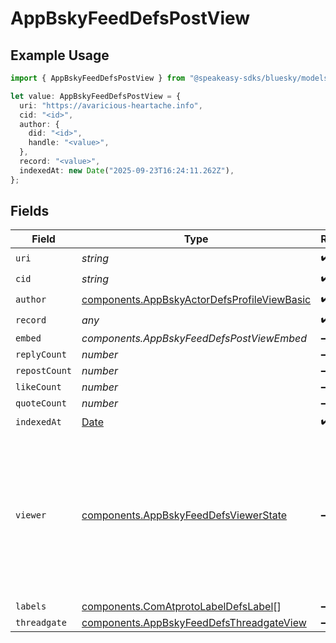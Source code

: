# AppBskyFeedDefsPostView

## Example Usage

```typescript
import { AppBskyFeedDefsPostView } from "@speakeasy-sdks/bluesky/models/components";

let value: AppBskyFeedDefsPostView = {
  uri: "https://avaricious-heartache.info",
  cid: "<id>",
  author: {
    did: "<id>",
    handle: "<value>",
  },
  record: "<value>",
  indexedAt: new Date("2025-09-23T16:24:11.262Z"),
};
```

## Fields

| Field                                                                                                                           | Type                                                                                                                            | Required                                                                                                                        | Description                                                                                                                     |
| ------------------------------------------------------------------------------------------------------------------------------- | ------------------------------------------------------------------------------------------------------------------------------- | ------------------------------------------------------------------------------------------------------------------------------- | ------------------------------------------------------------------------------------------------------------------------------- |
| `uri`                                                                                                                           | *string*                                                                                                                        | :heavy_check_mark:                                                                                                              | N/A                                                                                                                             |
| `cid`                                                                                                                           | *string*                                                                                                                        | :heavy_check_mark:                                                                                                              | N/A                                                                                                                             |
| `author`                                                                                                                        | [components.AppBskyActorDefsProfileViewBasic](../../models/components/appbskyactordefsprofileviewbasic.md)                      | :heavy_check_mark:                                                                                                              | N/A                                                                                                                             |
| `record`                                                                                                                        | *any*                                                                                                                           | :heavy_check_mark:                                                                                                              | N/A                                                                                                                             |
| `embed`                                                                                                                         | *components.AppBskyFeedDefsPostViewEmbed*                                                                                       | :heavy_minus_sign:                                                                                                              | N/A                                                                                                                             |
| `replyCount`                                                                                                                    | *number*                                                                                                                        | :heavy_minus_sign:                                                                                                              | N/A                                                                                                                             |
| `repostCount`                                                                                                                   | *number*                                                                                                                        | :heavy_minus_sign:                                                                                                              | N/A                                                                                                                             |
| `likeCount`                                                                                                                     | *number*                                                                                                                        | :heavy_minus_sign:                                                                                                              | N/A                                                                                                                             |
| `quoteCount`                                                                                                                    | *number*                                                                                                                        | :heavy_minus_sign:                                                                                                              | N/A                                                                                                                             |
| `indexedAt`                                                                                                                     | [Date](https://developer.mozilla.org/en-US/docs/Web/JavaScript/Reference/Global_Objects/Date)                                   | :heavy_check_mark:                                                                                                              | N/A                                                                                                                             |
| `viewer`                                                                                                                        | [components.AppBskyFeedDefsViewerState](../../models/components/appbskyfeeddefsviewerstate.md)                                  | :heavy_minus_sign:                                                                                                              | Metadata about the requesting account's relationship with the subject content. Only has meaningful content for authed requests. |
| `labels`                                                                                                                        | [components.ComAtprotoLabelDefsLabel](../../models/components/comatprotolabeldefslabel.md)[]                                    | :heavy_minus_sign:                                                                                                              | N/A                                                                                                                             |
| `threadgate`                                                                                                                    | [components.AppBskyFeedDefsThreadgateView](../../models/components/appbskyfeeddefsthreadgateview.md)                            | :heavy_minus_sign:                                                                                                              | N/A                                                                                                                             |